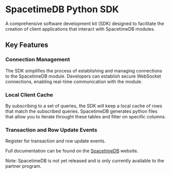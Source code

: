 # SpacetimeDB Python SDK

A comprehensive software development kit (SDK) designed to facilitate the creation of client applications that interact with SpacetimeDB modules.

## Key Features

### Connection Management

The SDK simplifies the process of establishing and managing connections to the SpacetimeDB module. Developers can establish secure WebSocket connections, enabling real-time communication with the module.

### Local Client Cache

By subscribing to a set of queries, the SDK will keep a local cache of rows that match the subscribed queries. SpacetimeDB generates python files that allow you to iterate throught these tables and filter on specific columns.

### Transaction and Row Update Events

Register for transaction and row update events.

Full documentation can be found on the [SpacetimeDB](spacetimedb.com) website.

Note: SpacetimeDB is not yet released and is only currently available to the partner program.